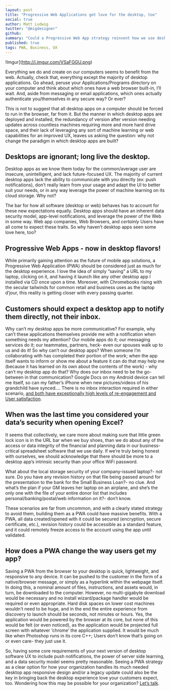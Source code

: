 ```yaml
---
layout: post
title: "Progressive Web Applications got love for the desktop, too"
social: true
author: Matt Ludwig
twitter: "@migdesigner"
github:
summary: "Could a Progressive Web App strategy reinvent how we use desktop software?"
published: true
tags: PWA, Business, UX
---
```


!Imgur](http://i.imgur.com/VSaFGGU.png)

Everything we do and create on our computers seems to benefit from the web. Actually, check that, everything except the majority of desktop applications. Go ahead, peruse your Applications/Programs directory on your computer and think about which ones have a web browser built-in, I’ll wait. And, aside from messaging or email applications, which ones actually authenticate you/themselves in any secure way? Or ever? 

This is not to suggest that all desktop apps on a computer should be forced to run in the browser, far from it. But the manner in which desktop apps are deployed and installed, the redundancy of version after version needing updates across countless machines requiring more and more hard drive space, and their lack of leveraging any sort of machine learning or web capabilities for an improved UX, leaves us asking the question: why not change the paradigm in which desktop apps are built? 

## Desktops are ignorant; long live the desktop.
Desktop apps as we know them today for the common/average user are insecure, unintelligent, and lack future-focused UX. The majority of current desktop apps lack the ability to communicate with you directly (ex: push notifications), don’t really learn from your usage and adapt the UI to better suit your needs, or in any way leverage the power of machine learning on its cloud storage. Why not? 

The bar for how all software (desktop or web) behaves has to account for these new expectations equally. Desktop apps should have an inherent data security model, app-level notifications, and leverage the power of the Web in some way. Web app companies, Web Browsers, and _certainly_ Users have all come to expect these traits. So why haven’t desktop apps seen some love here, too? 

## Progressive Web Apps - now in desktop flavors! 
While primarily gaining attention as the future of mobile app solutions, a Progressive Web Application (PWA) should be considered just as much for the desktop experience. I love the idea of simply “saving” a URL to my laptop, clicking on it, and having it launch like any other desktop app I installed via CD once upon a time. Moreover, with Chromebooks rising with the secular tailwinds for common retail and business uses as the laptop d’jour, this reality is getting closer with every passing quarter. 

## Customers should expect a desktop app to notify them directly, not their inbox.
Why can’t my desktop apps be more communicative? For example, why can’t these applications themselves provide me with a notification when something needs my attention? Our mobile apps do it; our messaging services do it; our teammates, partners, heck- even our spouses walk up to us and do it! So why can’t our desktop apps? When someone I’m collaborating with has completed their portion of the work; when the app itself wants to inform or show me about a feature it can do that may help me (because it has learned on its own about the contents of the work) - why can’t my desktop app do that? Why does our inbox need to be the go-between in that communication? Google Docs on my Android device can tell me itself, so can my father’s iPhone when new pictures/videos of his grandchild have synced…. There is no inbox interaction required in either scenario, [and both have exceptionally high levels of re-engagement and User satisfaction](https://www.thinkwithgoogle.com/marketing-resources/experience-design/progressive-web-apps-benefit-brands/). 

## When was the last time you considered your data’s security when opening Excel?
It seems that collectively, we care more about making sure that little green lock icon is in the URL bar when we buy shoes, than we do about any of the access or data integrity of the financial and planning data in our business-critical spreadsheet software that we use daily. If we’re truly being honest with ourselves, we should acknowledge that there should be more to a desktop app’s intrinsic security than your office WiFi password. 

What about the local storage security of your company-issued laptop?- not sure. Do you have any revision history on that file being passed around for the presentation to the bank for the Small Business Loan?- no clue. And what’s the plan if your GM leaves her laptop on an airplane, and she’s the only one with the file of your entire donor list that includes personal/banking/postal/web information on it?- don’t know. 

These scenarios are far from uncommon, and with a clearly stated strategy to avoid them, building them as a PWA could have massive benefits. With a PWA, all data created/opened with it could be secured (encryption, secure certificate, etc.), revision history could be accessible as a standard feature, and it could remotely freeze access to the account using the app until validated.

## How does a PWA change the way users get my app?
Saving a PWA from the browser to your desktop is quick, lightweight, and responsive to any device. It can be pushed to the customer in the form of a native/browser message, or simply as a hyperlink within the webpage itself. In doing this, a nominal amount of files, instructions, and assets would, in turn, be downloaded to the computer. However, no multi-gigabyte download would be necessary and no install wizard/package handler would be required or even appropriate. Hard disk spaces on lower cost machines wouldn’t need to be huge, and in the end the entire experience from discovery to launch should be seconds, not minutes or hours. Yes, the application would be powered by the browser at its core, but none of this would be felt (or even noticed), as the application would be projected full screen with whatever ‘chrome’ the application supplied. It would be much like when Photoshop runs in its core C++; Users don’t know that’s going on or even care- they just use it. 

So, having some core requirements of your next version of desktop software UX to include push notifications, the power of server side learning, and a data security model seems pretty reasonable. Seeing a PWA strategy as a clear option for how your organization handles its much needed desktop app responsive design and/or a legacy update could also be the key in bringing back the desktop experience love your customers expect, too. Wondering how this may be possible for your organization? [Let’s talk](https://dockyard.com/contact/hire-us).
